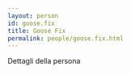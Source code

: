 ```yaml
---
layout: person
id: goose.fix
title: Goose Fix
permalink: people/goose.fix.html
---
```


Dettagli della persona